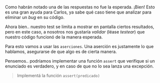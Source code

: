 
Como habrán notado una de las respuestas no fue la esperada. ¡Bien! Esto
es una gran ayuda para Carlos, ya sabe qué caso tiene que analizar para
eliminar un *bug* en su código.

Ahora bien.. nuestro test se limita a mostrar en pantalla ciertos resultados, pero en este caso, a nosotros nos gustaría *validar* (léase *testear*) que nuestro código funcionó de la manera esperada.

Para esto vamos a usar las `aserciones`. Una aserción es justamente lo que hablamos,
asegurarse de que algo es de cierta manera.

Pensemos.. podríamos implementar una función `assert` que verifique si un enunciado es verdadero, y
en caso de que no lo sea lanza una excepción.

> Implementá la función ```assert(predicado)```
